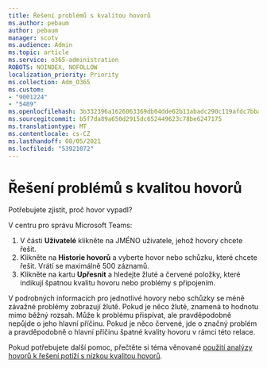 ```yaml
---
title: Řešení problémů s kvalitou hovorů
ms.author: pebaum
author: pebaum
manager: scotv
ms.audience: Admin
ms.topic: article
ms.service: o365-administration
ROBOTS: NOINDEX, NOFOLLOW
localization_priority: Priority
ms.collection: Adm_O365
ms.custom:
- "9001224"
- "5489"
ms.openlocfilehash: 3b332396a1626063369db04dde62b13abadc290c119afdc7bba042da21f7bfba
ms.sourcegitcommit: b5f7da89a650d2915dc652449623c78be6247175
ms.translationtype: MT
ms.contentlocale: cs-CZ
ms.lasthandoff: 08/05/2021
ms.locfileid: "53921072"
---
```

# <a name="troubleshoot-call-quality-problems"></a>Řešení problémů s kvalitou hovorů

Potřebujete zjistit, proč hovor vypadl?

V centru pro správu Microsoft Teams:

1. V části **Uživatelé** klikněte na JMÉNO uživatele, jehož hovory chcete řešit.
2. Klikněte na **Historie hovorů** a vyberte hovor nebo schůzku, které chcete řešit. Vrátí se maximálně 500 záznamů.
3. Klikněte na kartu **Upřesnit** a hledejte žluté a červené položky, které indikují špatnou kvalitu hovoru nebo problémy s připojením.

V podrobných informacích pro jednotlivé hovory nebo schůzky se méně závažné problémy zobrazují žlutě. Pokud je něco žluté, znamená to hodnotu mimo běžný rozsah. Může k problému přispívat, ale pravděpodobně nepůjde o jeho hlavní příčinu. Pokud je něco červené, jde o značný problém a pravděpodobně o hlavní příčinu špatné kvality hovoru v rámci této relace.

Pokud potřebujete další pomoc, přečtěte si téma věnované [použití analýzy hovorů k řešení potíží s nízkou kvalitou hovorů](https://docs.microsoft.com/microsoftteams/use-call-analytics-to-troubleshoot-poor-call-quality#troubleshoot-call-quality-problems-using-call-analytics).
